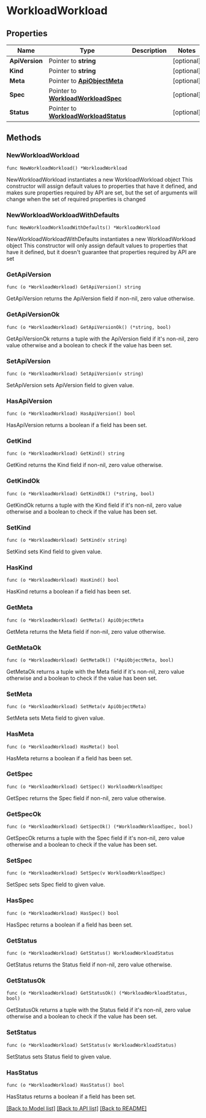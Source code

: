 # WorkloadWorkload

## Properties

Name | Type | Description | Notes
------------ | ------------- | ------------- | -------------
**ApiVersion** | Pointer to **string** |  | [optional] 
**Kind** | Pointer to **string** |  | [optional] 
**Meta** | Pointer to [**ApiObjectMeta**](apiObjectMeta.md) |  | [optional] 
**Spec** | Pointer to [**WorkloadWorkloadSpec**](workloadWorkloadSpec.md) |  | [optional] 
**Status** | Pointer to [**WorkloadWorkloadStatus**](workloadWorkloadStatus.md) |  | [optional] 

## Methods

### NewWorkloadWorkload

`func NewWorkloadWorkload() *WorkloadWorkload`

NewWorkloadWorkload instantiates a new WorkloadWorkload object
This constructor will assign default values to properties that have it defined,
and makes sure properties required by API are set, but the set of arguments
will change when the set of required properties is changed

### NewWorkloadWorkloadWithDefaults

`func NewWorkloadWorkloadWithDefaults() *WorkloadWorkload`

NewWorkloadWorkloadWithDefaults instantiates a new WorkloadWorkload object
This constructor will only assign default values to properties that have it defined,
but it doesn't guarantee that properties required by API are set

### GetApiVersion

`func (o *WorkloadWorkload) GetApiVersion() string`

GetApiVersion returns the ApiVersion field if non-nil, zero value otherwise.

### GetApiVersionOk

`func (o *WorkloadWorkload) GetApiVersionOk() (*string, bool)`

GetApiVersionOk returns a tuple with the ApiVersion field if it's non-nil, zero value otherwise
and a boolean to check if the value has been set.

### SetApiVersion

`func (o *WorkloadWorkload) SetApiVersion(v string)`

SetApiVersion sets ApiVersion field to given value.

### HasApiVersion

`func (o *WorkloadWorkload) HasApiVersion() bool`

HasApiVersion returns a boolean if a field has been set.

### GetKind

`func (o *WorkloadWorkload) GetKind() string`

GetKind returns the Kind field if non-nil, zero value otherwise.

### GetKindOk

`func (o *WorkloadWorkload) GetKindOk() (*string, bool)`

GetKindOk returns a tuple with the Kind field if it's non-nil, zero value otherwise
and a boolean to check if the value has been set.

### SetKind

`func (o *WorkloadWorkload) SetKind(v string)`

SetKind sets Kind field to given value.

### HasKind

`func (o *WorkloadWorkload) HasKind() bool`

HasKind returns a boolean if a field has been set.

### GetMeta

`func (o *WorkloadWorkload) GetMeta() ApiObjectMeta`

GetMeta returns the Meta field if non-nil, zero value otherwise.

### GetMetaOk

`func (o *WorkloadWorkload) GetMetaOk() (*ApiObjectMeta, bool)`

GetMetaOk returns a tuple with the Meta field if it's non-nil, zero value otherwise
and a boolean to check if the value has been set.

### SetMeta

`func (o *WorkloadWorkload) SetMeta(v ApiObjectMeta)`

SetMeta sets Meta field to given value.

### HasMeta

`func (o *WorkloadWorkload) HasMeta() bool`

HasMeta returns a boolean if a field has been set.

### GetSpec

`func (o *WorkloadWorkload) GetSpec() WorkloadWorkloadSpec`

GetSpec returns the Spec field if non-nil, zero value otherwise.

### GetSpecOk

`func (o *WorkloadWorkload) GetSpecOk() (*WorkloadWorkloadSpec, bool)`

GetSpecOk returns a tuple with the Spec field if it's non-nil, zero value otherwise
and a boolean to check if the value has been set.

### SetSpec

`func (o *WorkloadWorkload) SetSpec(v WorkloadWorkloadSpec)`

SetSpec sets Spec field to given value.

### HasSpec

`func (o *WorkloadWorkload) HasSpec() bool`

HasSpec returns a boolean if a field has been set.

### GetStatus

`func (o *WorkloadWorkload) GetStatus() WorkloadWorkloadStatus`

GetStatus returns the Status field if non-nil, zero value otherwise.

### GetStatusOk

`func (o *WorkloadWorkload) GetStatusOk() (*WorkloadWorkloadStatus, bool)`

GetStatusOk returns a tuple with the Status field if it's non-nil, zero value otherwise
and a boolean to check if the value has been set.

### SetStatus

`func (o *WorkloadWorkload) SetStatus(v WorkloadWorkloadStatus)`

SetStatus sets Status field to given value.

### HasStatus

`func (o *WorkloadWorkload) HasStatus() bool`

HasStatus returns a boolean if a field has been set.


[[Back to Model list]](../README.md#documentation-for-models) [[Back to API list]](../README.md#documentation-for-api-endpoints) [[Back to README]](../README.md)


